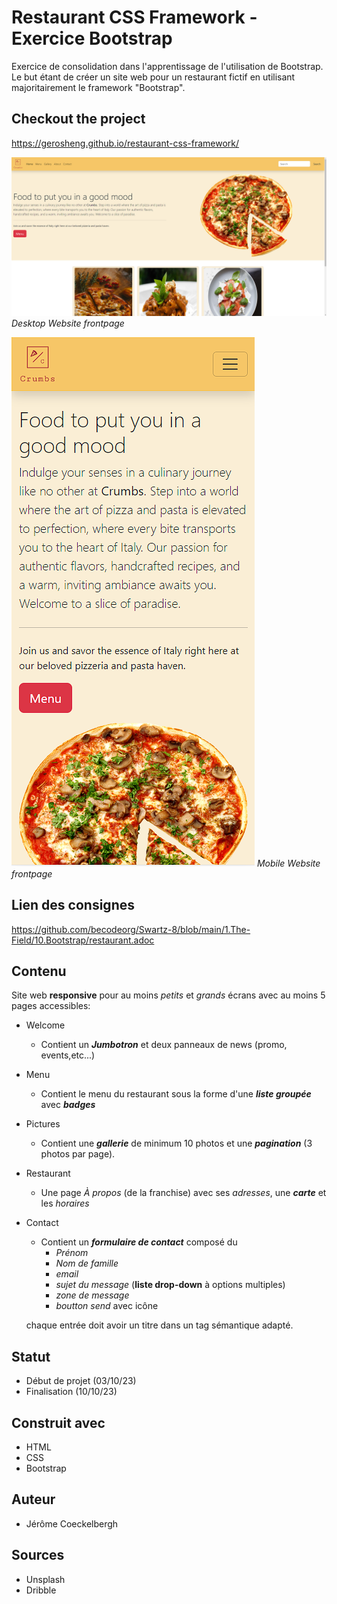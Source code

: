 # Restaurant CSS Framework - Exercice Bootstrap
Exercice de consolidation dans l'apprentissage de l'utilisation de Bootstrap. Le but étant de créer un site web pour un restaurant fictif en utilisant majoritairement le framework "Bootstrap".

## Checkout the project
https://gerosheng.github.io/restaurant-css-framework/

![Website desktop frontpage](public/assets/image/markdown/desktop.PNG)
*Desktop Website frontpage*

![Website mobile frontpage](public/assets/image/markdown/mobile.PNG)
*Mobile Website frontpage*

## Lien des consignes 
https://github.com/becodeorg/Swartz-8/blob/main/1.The-Field/10.Bootstrap/restaurant.adoc

## Contenu
Site web **responsive** pour au moins _petits_ et *grands* écrans avec au moins 5 pages accessibles:
- Welcome 
    - Contient un _**Jumbotron**_ et deux panneaux de news (promo, events,etc...)
- Menu
    - Contient le menu du restaurant sous la forme d'une _**liste groupée**_ avec _**badges**_
- Pictures
    - Contient une __*gallerie*__ de minimum 10 photos et une **_pagination_** (3 photos par page).
- Restaurant
    - Une page _À propos_ (de la franchise) avec ses _adresses_, une **_carte_** et les _horaires_
- Contact
    - Contient un **_formulaire de contact_** composé du 
        - _Prénom_
        - _Nom de famille_
        - _email_
        - _sujet du message_ (**liste drop-down** à options multiples)
        - _zone de message_
        - _boutton send_ avec icône

    chaque entrée doit avoir un titre dans un tag sémantique adapté.

## Statut
- Début de projet (03/10/23)
- Finalisation (10/10/23)
## Construit avec
- HTML
- CSS
- Bootstrap 

## Auteur

- Jérôme Coeckelbergh

## Sources

- Unsplash 
- Dribble

